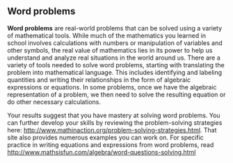 ## Word problems

**Word problems** are real-world problems that can be solved using a variety of mathematical tools. While much of the mathematics you learned in school involves calculations with numbers or manipulation of variables and other symbols, the real value of mathematics lies in its power to help us understand and analyze real situations in the world around us. There are a variety of tools needed to solve word problems, starting with translating the problem into mathematical language. This includes identifying and labeling quantities and writing their relationships in the form of algebraic expressions or equations. In some problems, once we have the algebraic representation of a problem, we then need to solve the resulting equation or do other necessary calculations. 

Your results suggest that you have mastery at solving word problems. You can further develop your skills by reviewing the problem-solving strategies here: http://www.mathinaction.org/problem-solving-strategies.html. That site also provides numerous examples you can work on. For specific practice in writing equations and expressions from word problems, read http://www.mathsisfun.com/algebra/word-questions-solving.html

